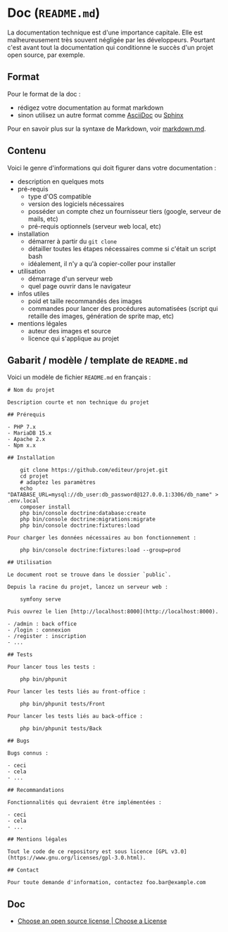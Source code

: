# Doc (`README.md`)

La documentation technique est d'une importance capitale.
Elle est malheureusement très souvent négligée par les développeurs.
Pourtant c'est avant tout la documentation qui conditionne le succès d'un projet open source, par exemple.

## Format

Pour le format de la doc :

- rédigez votre documentation au format markdown
- sinon utilisez un autre format comme [AsciiDoc](http://asciidoc.org/) ou [Sphinx](http://www.sphinx-doc.org/en/master/)

Pour en savoir plus sur la syntaxe de Markdown, voir [markdown.md](markdown.md).

## Contenu

Voici le genre d'informations qui doit figurer dans votre documentation :

- description en quelques mots
- pré-requis
  - type d'OS compatible
  - version des logiciels nécessaires
  - posséder un compte chez un fournisseur tiers (google, serveur de mails, etc)
  - pré-requis optionnels (serveur web local, etc)
- installation
  - démarrer à partir du `git clone`
  - détailler toutes les étapes nécessaires comme si c'était un script bash
  - idéalement, il n'y a qu'à copier-coller pour installer
- utilisation
	- démarrage d'un serveur web
	- quel page ouvrir dans le navigateur
- infos utiles
  - poid et taille recommandés des images
  - commandes pour lancer des procédures automatisées (script qui retaille des images, génération de sprite map, etc)
- mentions légales
  - auteur des images et source
  - licence qui s'applique au projet

## Gabarit / modèle / template de `README.md`

Voici un modèle de fichier `README.md` en français :

    # Nom du projet

    Description courte et non technique du projet

    ## Prérequis

    - PHP 7.x
    - MariaDB 15.x
    - Apache 2.x
    - Npm x.x

    ## Installation

        git clone https://github.com/editeur/projet.git
        cd projet
        # adaptez les paramètres
        echo "DATABASE_URL=mysql://db_user:db_password@127.0.0.1:3306/db_name" > .env.local
        composer install
        php bin/console doctrine:database:create
        php bin/console doctrine:migrations:migrate
        php bin/console doctrine:fixtures:load

    Pour charger les données nécessaires au bon fonctionnement :

        php bin/console doctrine:fixtures:load --group=prod

    ## Utilisation

    Le document root se trouve dans le dossier `public`.

    Depuis la racine du projet, lancez un serveur web :

        symfony serve

    Puis ouvrez le lien [http://localhost:8000](http://localhost:8000).

    - /admin : back office
    - /login : connexion
    - /register : inscription
    - ...

    ## Tests

    Pour lancer tous les tests :

        php bin/phpunit

    Pour lancer les tests liés au front-office :

        php bin/phpunit tests/Front

    Pour lancer les tests liés au back-office :

        php bin/phpunit tests/Back

    ## Bugs

    Bugs connus :

    - ceci
    - cela
    - ...

    ## Recommandations

    Fonctionnalités qui devraient être implémentées :

    - ceci
    - cela
    - ...

    ## Mentions légales

    Tout le code de ce repository est sous licence [GPL v3.0](https://www.gnu.org/licenses/gpl-3.0.html).

    ## Contact

    Pour toute demande d'information, contactez foo.bar@example.com

## Doc

- [Choose an open source license | Choose a License](https://choosealicense.com/)

